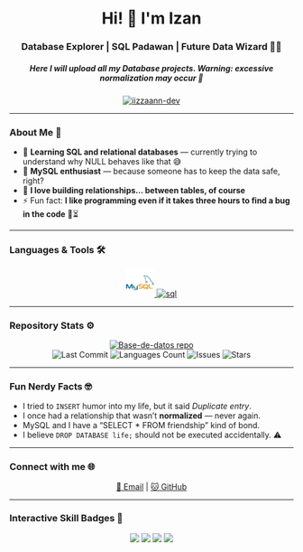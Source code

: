 <h1 align="center">Hi! 👋 I'm Izan</h1>
<h3 align="center">Database Explorer | SQL Padawan | Future Data Wizard 🧙‍♂️</h3>
<h5 align="center">Here I will upload all my Database projects. Warning: excessive normalization may occur 🧩</h5>



<p align="center"> 
<a href="https://github.com/ryo-ma/github-profile-trophy">
<img src="https://github-profile-trophy.vercel.app/?username=iizzaann-dev" alt="iizzaann-dev" />
</a> 
</p>

---

### About Me 🧠
- 🧩 **Learning SQL and relational databases** — currently trying to understand why NULL behaves like that 😅  
- 💾 **MySQL enthusiast** — because someone has to keep the data safe, right?  
- 🧠 **I love building relationships… between tables, of course**  
- ⚡ Fun fact: **I like programming even if it takes three hours to find a bug in the code** 🐞⏳  

---

### Languages & Tools 🛠️
<p align="center">
<a href="https://www.mysql.com/" target="_blank" rel="noreferrer">
<img src="https://raw.githubusercontent.com/devicons/devicon/master/icons/mysql/mysql-original-wordmark.svg" alt="mysql" width="50" height="50"/>
</a>
<a href="https://en.wikipedia.org/wiki/SQL" target="_blank" rel="noreferrer">
<img src="https://cdn.jsdelivr.net/gh/devicons/devicon/icons/postgresql/postgresql-original-wordmark.svg" alt="sql" width="50" height="50"/>
</a>
</p>




---

### Repository Stats ⚙️
<p align="center">
<a href="https://github.com/iizzaann-dev/Base-de-datos">
<img src="https://github-readme-stats.vercel.app/api/pin/?username=iizzaann-dev&repo=Base-de-datos&theme=radical" alt="Base-de-datos repo" />
</a>
<br>
<img src="https://img.shields.io/github/last-commit/iizzaann-dev/Base-de-datos?style=for-the-badge&color=ff69b4" alt="Last Commit" />
<img src="https://img.shields.io/github/languages/count/iizzaann-dev/Base-de-datos?style=for-the-badge&color=informational" alt="Languages Count" />
<img src="https://img.shields.io/github/issues/iizzaann-dev/Base-de-datos?style=for-the-badge&color=yellow" alt="Issues" />
<img src="https://img.shields.io/github/stars/iizzaann-dev/Base-de-datos?style=for-the-badge&color=orange" alt="Stars" />
</p>

---

### Fun Nerdy Facts 🤓
- I tried to `INSERT` humor into my life, but it said *Duplicate entry*.  
- I once had a relationship that wasn’t **normalized** — never again.  
- MySQL and I have a “SELECT * FROM friendship” kind of bond.  
- I believe `DROP DATABASE life;` should not be executed accidentally. ⚠️  

---

### Connect with me 🌐
<p align="center">
<a href="mailto:iricbla2402@g.educaand.es">📧 Email</a> | 
<a href="https://github.com/iizzaann-dev">🐱 GitHub</a>
</p>

---

### Interactive Skill Badges 🎯
<p align="center">
<img src="https://img.shields.io/badge/SQL-Noob-blue?style=for-the-badge&logo=postgresql&logoColor=white" /> 
<img src="https://img.shields.io/badge/MySQL-Noob-orange?style=for-the-badge&logo=mysql&logoColor=white" /> 
<img src="https://img.shields.io/badge/Database%20Design-Noob-green?style=for-the-badge&logo=databricks&logoColor=white" /> 
<img src="https://img.shields.io/badge/Query%20Optimization-Noob-purple?style=for-the-badge&logo=sqlite&logoColor=white" /> 
</p>
